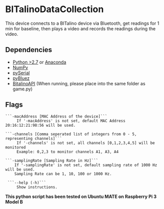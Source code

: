 # BITalinoDataCollection

This device connects to a BITalino device via Bluetooth, get readings for 1 min for baseline, then plays a video and records the readings during the video.

## Dependencies
* [Python >2.7](https://www.python.org/downloads/) or [Anaconda](https://www.continuum.io/downloads)
* [NumPy](https://pypi.python.org/pypi/numpy)
* [pySerial](https://pypi.python.org/pypi/pyserial)
* [pyBluez](https://pypi.python.org/pypi/PyBluez/)
* [BitalinoAPI](https://github.com/BITalinoWorld/revolution-python-api) (When running, please place into the same folder as game.py)

## Flags

    ```-macAddress [MAC Address of the device]```
         If '-macAddress' is not set, default MAC Address 20:16:12:21:98:56 will be used.

    ```-channels [Comma seperated list of integers from 0 - 5, representing channels]```
         If '-channels' is not set, all channels [0,1,2,3,4,5] will be monitored
         Example: 0,2,3 to monitor channels A1, A3, A4

    ```-samplingRate [Sampling Rate in Hz]```
        If '-samplingRate' is not set, default sampling rate of 1000 Hz will be used.
        Sampling Rate can be 1, 10, 100 or 1000 Hz.

     ```--help (-h)```
         Show instructions.


**This python script has been tested on Ubuntu MATE on Raspberry Pi 3 Model B**
